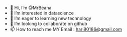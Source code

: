 - 👋 Hi, I’m @MrBeana
- 👀 I’m interested in datascience
- 🌱 I’m eager to learning new technology
- 💞️ I’m looking to collaborate on github
- 📫 How to reach me MY Email : hari80186@gmail.com

<!---
MrBeana/MrBeana is a ✨ special ✨ repository because its `README.md` (this file) appears on your GitHub profile.
You can click the Preview link to take a look at your changes.
--->
